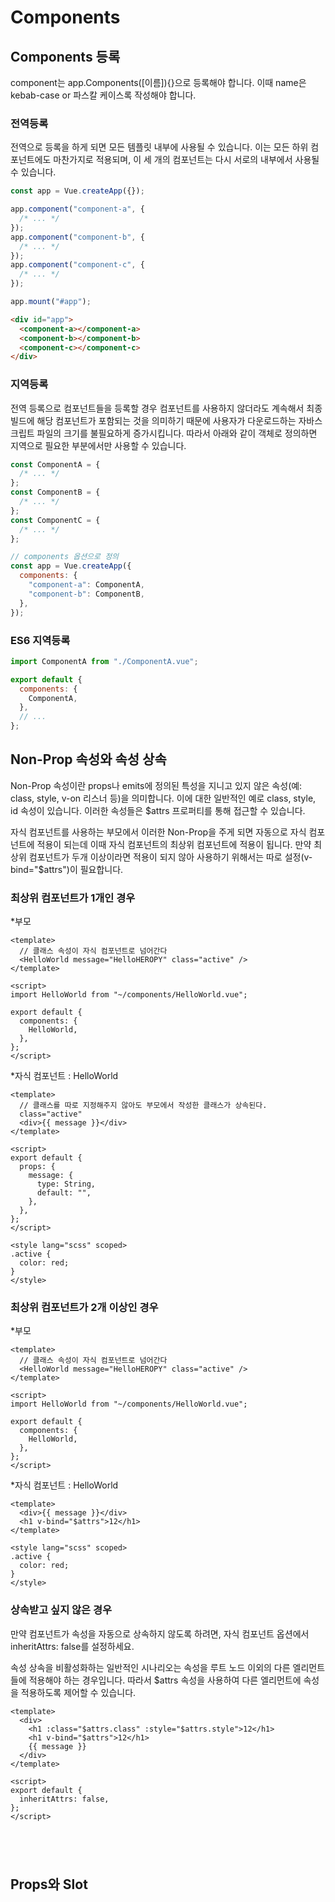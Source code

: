 # Components

## Components 등록

component는 app.Components([이름]){}으로 등록해야 합니다. 이때 name은 kebab-case or 파스칼 케이스록 작성해야 합니다.

### 전역등록

전역으로 등록을 하게 되면 모든 템플릿 내부에 사용될 수 있습니다. 이는 모든 하위 컴포넌트에도 마찬가지로 적용되며, 이 세 개의 컴포넌트는 다시 서로의 내부에서 사용될 수 있습니다.

```javascript
const app = Vue.createApp({});

app.component("component-a", {
  /* ... */
});
app.component("component-b", {
  /* ... */
});
app.component("component-c", {
  /* ... */
});

app.mount("#app");
```

```html
<div id="app">
  <component-a></component-a>
  <component-b></component-b>
  <component-c></component-c>
</div>
```

### 지역등록

전역 등록으로 컴포넌트들을 등록할 경우 컴포넌트를 사용하지 않더라도 계속해서 최종 빌드에 해당 컴포넌트가 포함되는 것을 의미하기 때문에 사용자가 다운로드하는 자바스크립트 파일의 크기를 불필요하게 증가시킵니다. 따라서 아래와 같이 객체로 정의하면 지역으로 필요한 부분에서만 사용할 수 있습니다.

```javascript
const ComponentA = {
  /* ... */
};
const ComponentB = {
  /* ... */
};
const ComponentC = {
  /* ... */
};
```

```javascript
// components 옵션으로 정의
const app = Vue.createApp({
  components: {
    "component-a": ComponentA,
    "component-b": ComponentB,
  },
});
```

### ES6 지역등록

```javascript
import ComponentA from "./ComponentA.vue";

export default {
  components: {
    ComponentA,
  },
  // ...
};
```

<!--
## Props
Props를 이용하면 자식 컴포넌트에게 데이터를 전달할 수 있습니다.

## Slot -->

## Non-Prop 속성와 속성 상속

Non-Prop 속성이란 props나 emits에 정의된 특성을 지니고 있지 않은 속성(예: class, style, v-on 리스너 등)을 의미합니다. 이에 대한 일반적인 예로 class, style, id 속성이 있습니다. 이러한 속성들은 $attrs 프로퍼티를 통해 접근할 수 있습니다.

자식 컴포넌트를 사용하는 부모에서 이러한 Non-Prop을 주게 되면 자동으로 자식 컴포넌트에 적용이 되는데 이때 자식 컴포넌트의 최상위 컴포넌트에 적용이 됩니다. 만약 최상위 컴포넌트가 두개 이상이라면 적용이 되지 않아 사용하기 위해서는 따로 설정(v-bind="$attrs")이 필요합니다.

### 최상위 컴포넌트가 1개인 경우

\*부모

```vue
<template>
  // 클래스 속성이 자식 컴포넌트로 넘어간다
  <HelloWorld message="HelloHEROPY" class="active" />
</template>

<script>
import HelloWorld from "~/components/HelloWorld.vue";

export default {
  components: {
    HelloWorld,
  },
};
</script>
```

\*자식 컴포넌트 : HelloWorld

```vue
<template>
  // 클래스를 따로 지정해주지 않아도 부모에서 작성한 클래스가 상속된다.
  class="active"
  <div>{{ message }}</div>
</template>

<script>
export default {
  props: {
    message: {
      type: String,
      default: "",
    },
  },
};
</script>

<style lang="scss" scoped>
.active {
  color: red;
}
</style>
```

### 최상위 컴포넌트가 2개 이상인 경우

\*부모

```vue
<template>
  // 클래스 속성이 자식 컴포넌트로 넘어간다
  <HelloWorld message="HelloHEROPY" class="active" />
</template>

<script>
import HelloWorld from "~/components/HelloWorld.vue";

export default {
  components: {
    HelloWorld,
  },
};
</script>
```

\*자식 컴포넌트 : HelloWorld

```vue
<template>
  <div>{{ message }}</div>
  <h1 v-bind="$attrs">12</h1>
</template>

<style lang="scss" scoped>
.active {
  color: red;
}
</style>
```

### 상속받고 싶지 않은 경우

만약 컴포넌트가 속성을 자동으로 상속하지 않도록 하려면, 자식 컴포넌트 옵션에서 inheritAttrs: false를 설정하세요.

속성 상속을 비활성화하는 일반적인 시나리오는 속성을 루트 노드 이외의 다른 엘리먼트들에 적용해야 하는 경우입니다. 따라서 $attrs 속성을 사용하여 다른 엘리먼트에 속성을 적용하도록 제어할 수 있습니다.

```vue
<template>
  <div>
    <h1 :class="$attrs.class" :style="$attrs.style">12</h1>
    <h1 v-bind="$attrs">12</h1>
    {{ message }}
  </div>
</template>

<script>
export default {
  inheritAttrs: false,
};
</script>
```

```javascript

```

```html

```

```javascript

```

```html

```

## Props와 Slot
